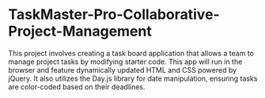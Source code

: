 # TaskMaster-Pro-Collaborative-Project-Management
This project involves creating a task board application that allows a team to manage project tasks by modifying starter code. This app will run in the browser and feature dynamically updated HTML and CSS powered by jQuery. It also utilizes the Day.js library for date manipulation, ensuring tasks are color-coded based on their deadlines.
